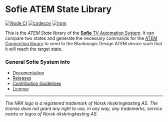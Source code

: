 # Sofie ATEM State Library
[![Node CI](https://github.com/nrkno/sofie-atem-state/actions/workflows/node.yaml/badge.svg)](https://github.com/nrkno/sofie-atem-state/actions/workflows/node.yaml)
[![codecov](https://codecov.io/gh/nrkno/sofie-atem-state/branch/master/graph/badge.svg)](https://codecov.io/gh/nrkno/sofie-atem-state)
[![npm](https://img.shields.io/npm/v/atem-state)](https://www.npmjs.com/package/atem-state)

This is the _ATEM State_ library of the [**Sofie** TV Automation System](https://github.com/nrkno/Sofie-TV-automation/). It can compare two states and generate the necessary commands for the [ATEM Connection library](https://github.com/nrkno/sofie-atem-connection) to send to the Blackmagic Design ATEM device such that it will reach the target state.

### General Sofie System Info
* [Documentation](https://nrkno.github.io/sofie-core/)
* [Releases](https://nrkno.github.io/sofie-core/releases)
* [Contribution Guidelines](CONTRIBUTING.md)
*  [License](LICENSE)

---

_The NRK logo is a registered trademark of Norsk rikskringkasting AS. The license does not grant any right to use, in any way, any trademarks, service marks or logos of Norsk rikskringkasting AS._

